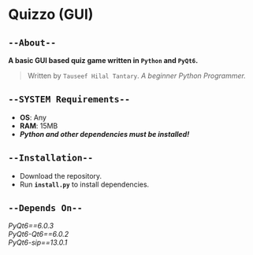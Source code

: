 # Quizzo (GUI)

## `--About--`
__A basic GUI based quiz game written in `Python` and `PyQt6`.__

> Written by `Tauseef Hilal Tantary`. *A beginner Python Programmer.*


## `--SYSTEM Requirements--`
* **OS**: Any
* **RAM**: 15MB
* ***Python and other dependencies must be installed!***


## `--Installation--`
* Download the repository.
* Run **`install.py`** to install dependencies.


## `--Depends On--`
*PyQt6==6.0.3*<br>
*PyQt6-Qt6==6.0.2*<br>
*PyQt6-sip==13.0.1*<br>

